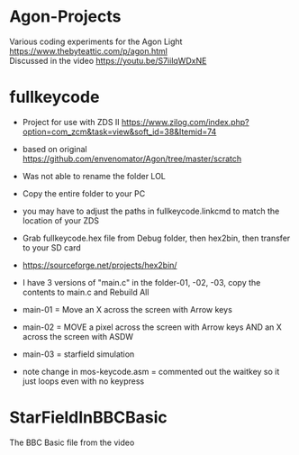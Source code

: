 # Agon-Projects
Various coding experiments for the Agon Light https://www.thebyteattic.com/p/agon.html  
Discussed in the video https://youtu.be/S7iilqWDxNE

# fullkeycode
* Project for use with ZDS II https://www.zilog.com/index.php?option=com_zcm&task=view&soft_id=38&Itemid=74
* based on original https://github.com/envenomator/Agon/tree/master/scratch
* Was not able to rename the folder LOL
* Copy the entire folder to your PC
* you may have to adjust the paths in fullkeycode.linkcmd to match the location of your ZDS
* Grab fullkeycode.hex file from Debug folder, then hex2bin, then transfer to your SD card
* https://sourceforge.net/projects/hex2bin/
* I have 3 versions of "main.c" in the folder-01, -02, -03, copy the contents to main.c and Rebuild All
* main-01 = Move an X across the screen with Arrow keys
* main-02 = MOVE a pixel across the screen with Arrow keys AND an X across the screen with ASDW
* main-03 = starfield simulation

* note change in mos-keycode.asm = commented out the waitkey so it just loops even with no keypress

# StarFieldInBBCBasic
The BBC Basic file from the video 

